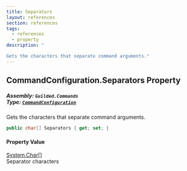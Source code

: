 ```yaml
---
title: Separators
layout: references
section: references
tags:
  - references
  - property
description: "

Gets the characters that separate command arguments."
---
```


## CommandConfiguration.Separators Property
##### **Assembly:** `Guilded.Commands`<br/>**Type:** [`CommandConfiguration`](CommandConfiguration 'Guilded.Commands.CommandConfiguration')

Gets the characters that separate command arguments.

```csharp
public char[] Separators { get; set; }
```

#### Property Value
[System.Char](https://docs.microsoft.com/en-us/dotnet/api/System.Char 'System.Char')[[]](https://docs.microsoft.com/en-us/dotnet/api/System.Array 'System.Array')  
Separator characters